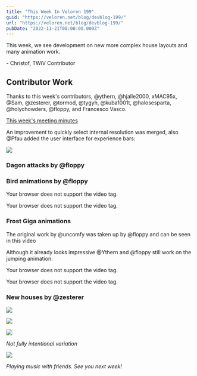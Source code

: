```yaml
---
title: "This Week In Veloren 199"
guid: "https://veloren.net/blog/devblog-199/"
url: "https://veloren.net/blog/devblog-199/"
pubDate: "2022-11-21T00:00:00.000Z"
---
```


This week, we see development on new more complex house layouts and many animation work.

\- Christof, TWiV Contributor

## Contributor Work

Thanks to this week's contributors, @ythern, @hjalle2000, xMAC95x, @Sam, @zesterer, @tormod, @tygyh, @kuba1001t, @halosesparta, @holychowders, @floppy, and Francesco Vasco.

[This week's meeting minutes](https://hackmd.io/@veloren/ByM-wy_Ui)

An improvement to quickly select internal resolution was merged, also @Pfau added the user interface for experience bars:

![](https://s3.eu-central-2.wasabisys.com/veloren-blog/cdn/827218346071031889/1043924940426063902/image.png)

### Dagon attacks by @floppy

### Bird animations by @floppy

Your browser does not support the video tag.

Your browser does not support the video tag.

### Frost Giga animations

The original work by @uncomfy was taken up by @floppy and can be seen in this video

Although it already looks impressive @Ythern and @floppy still work on the jumping animation:

Your browser does not support the video tag.

Your browser does not support the video tag.

### New houses by @zesterer

![](https://s3.eu-central-2.wasabisys.com/veloren-blog/cdn/450064928720814081/1037350866514096188/screenshot_1667394101236.png)

![](https://s3.eu-central-2.wasabisys.com/veloren-blog/cdn/450064928720814081/1037422156570689626/screenshot_1667411102096.png)

![](https://s3.eu-central-2.wasabisys.com/veloren-blog/cdn/450064928720814081/1037136999091556372/screenshot_1667343121053.png)

_Not fully intentional variation_

![](https://s3.eu-central-2.wasabisys.com/veloren-blog/cdn/634860358623821835/1045200360085671986/image.png)

_Playing music with friends. See you next week!_

